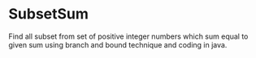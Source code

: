 # SubsetSum
Find all subset from set of positive integer numbers which sum equal to given sum using branch and bound technique and coding in java.
